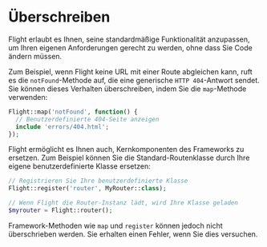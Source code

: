 # Überschreiben

Flight erlaubt es Ihnen, seine standardmäßige Funktionalität anzupassen, um Ihren eigenen Anforderungen gerecht zu werden, ohne dass Sie Code ändern müssen.

Zum Beispiel, wenn Flight keine URL mit einer Route abgleichen kann, ruft es die `notFound`-Methode auf, die eine generische `HTTP 404`-Antwort sendet. Sie können dieses Verhalten überschreiben, indem Sie die `map`-Methode verwenden:

```php
Flight::map('notFound', function() {
  // Benutzerdefinierte 404-Seite anzeigen
  include 'errors/404.html';
});
```

Flight ermöglicht es Ihnen auch, Kernkomponenten des Frameworks zu ersetzen.
Zum Beispiel können Sie die Standard-Routenklasse durch Ihre eigene benutzerdefinierte Klasse ersetzen:

```php
// Registrieren Sie Ihre benutzerdefinierte Klasse
Flight::register('router', MyRouter::class);

// Wenn Flight die Router-Instanz lädt, wird Ihre Klasse geladen
$myrouter = Flight::router();
```

Framework-Methoden wie `map` und `register` können jedoch nicht überschrieben werden. Sie erhalten einen Fehler, wenn Sie dies versuchen.